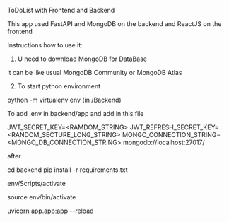ToDoList with Frontend and Backend

This app used FastAPI and MongoDB on the backend and ReactJS on the frontend

Instructions how to use it:

1. U need to download MongoDB for DataBase

it can be like usual MongoDB Community or MongoDB Atlas

2. To start python environment
   
python -m virtualenv env (in /Backend)

To add .env in backend/app and add in this file

JWT_SECRET_KEY=<RAMDOM_STRING>
JWT_REFRESH_SECRET_KEY=<RANDOM_SECTURE_LONG_STRING>
MONGO_CONNECTION_STRING=<MONGO_DB_CONNECTION_STRING>
 mongodb://localhost:27017/

after

cd backend
pip install -r requirements.txt


env/Scripts/activate


source env/bin/activate

uvicorn app.app:app --reload
